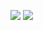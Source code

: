 ![](https://media.giphy.com/media/aIQDEkTIHGeWs/giphy.gif)
![](https://media.giphy.com/media/lpFOGp9XXwTJK/giphy.gif)
